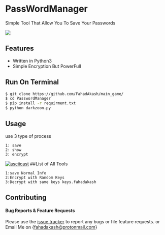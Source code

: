 # PassWordManager
Simple Tool That Allow You To Save Your Passwords

![](https://www.identityrpg.com/community/uploads/monthly_2018_11/EFC69CFB-1FA9-4D70-B053-CCEC7D033681.gif.adf67eb90892f43e7e8ca08acea00b57.gif)
## Features
- Written in Python3
- Simple Encryption But PowerFull

## Run On Terminal
```bash
$ git clone https://github.com/FahadAkash/main_game/
$ cd PasswordManager
$ pip install -r requirment.txt
$ python darkzoon.py
```

## Usage
use 3 type of process
```
1: save
2: show
3: encrypt
```
[![asciicast](https://asciinema.org/a/5FBy7s7CJwGu7GkkJEDX9y8P4.svg)](https://asciinema.org/a/5FBy7s7CJwGu7GkkJEDX9y8P4)
##List of All Tools
```
1:save Normal Info
2:Encrypt with Random Keys
3:Decrypt with same keys keys.fahadakash
```
## Contributing

#### Bug Reports & Feature Requests

Please use the [issue tracker](https://github.com/FahadAkash/main_data/issues) to report any bugs or file feature requests.
or Email Me on {fahadakash@protonmail.com}
